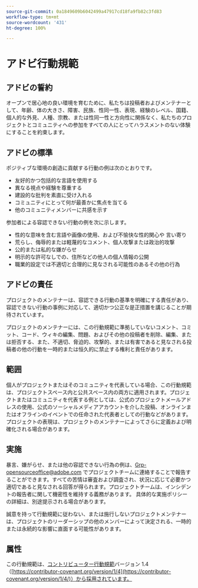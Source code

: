 ```yaml
---
source-git-commit: 0a1849609b6042499a47917cd18fa9fb82c3fd83
workflow-type: tm+mt
source-wordcount: '431'
ht-degree: 100%

---
```

# アドビ行動規範

## アドビの誓約

オープンで居心地の良い環境を育むために、私たちは投稿者およびメンテナーとして、年齢、体の大きさ、障害、民族、性同一性、表現、経験のレベル、国籍、個人的な外見、人種、宗教、または性同一性と方向性に関係なく、私たちのプロジェクトとコミュニティへの参加をすべての人にとってハラスメントのない体験にすることを約束します。 

## アドビの標準

ポジティブな環境の創造に貢献する行動の例は次のとおりです。

* 友好的かつ包括的な言語を使用する
* 異なる視点や経験を尊重する
* 建設的な批判を素直に受け入れる
* コミュニティにとって何が最善かに焦点を当てる
* 他のコミュニティメンバーに共感を示す

参加者による容認できない行動の例を次に示します。

* 性的な意味を含む言語や画像の使用、および不愉快な性的関心や
言い寄り
* 荒らし、侮辱的または軽蔑的なコメント、個人攻撃または政治的攻撃
* 公的または私的な嫌がらせ
* 明示的な許可なしでの、住所などの他人の個人情報の公開
* 職業的設定では不適切と合理的に見なされる可能性のあるその他の行為

## アドビの責任

プロジェクトのメンテナーは、容認できる行動の基準を明確にする責任があり、容認できない行動の事例に対応して、適切かつ公正な是正措置を講じることが期待されています。

プロジェクトのメンテナーには、この行動規範に準拠していないコメント、コミット、コード、ウィキの編集、問題、およびその他の投稿者を削除、編集、または拒否する、また、不適切、脅迫的、攻撃的、または有害であると見なされる投稿者の他の行動を一時的または恒久的に禁止する権利と責任があります。

## 範囲

個人がプロジェクトまたはそのコミュニティを代表している場合、この行動規範は、プロジェクトスペース内と公共スペース内の両方に適用されます。プロジェクトまたはコミュニティを代表する例としては、公式のプロジェクトメールアドレスの使用、公式のソーシャルメディアアカウントを介した投稿、オンラインまたはオフラインのイベントでの任命された代表者としての行動などがあります。プロジェクトの表現は、プロジェクトのメンテナーによってさらに定義および明確化される場合があります。

## 実施

暴言、嫌がらせ、または他の容認できない行為の例は、Grp-opensourceoffice@adobe.com でプロジェクトチームに連絡することで報告することができます。すべての苦情は審査および調査され、状況に応じて必要かつ適切であると見なされる回答が得られます。プロジェクトチームは、インシデントの報告者に関して機密性を維持する義務があります。
具体的な実施ポリシーの詳細は、別途提示される場合があります。

誠意を持って行動規範に従わない、または施行しないプロジェクトメンテナーは、プロジェクトのリーダーシップの他のメンバーによって決定される、一時的または永続的な影響に直面する可能性があります。

## 属性

この行動規範は、[コントリビューター行動規範](https://contributor-covenant.org)バージョン 1.4 
（[https://contributor-covenant.org/version/1/4](https://contributor-covenant.org/version/1/4/)）から採用されています。
